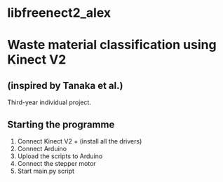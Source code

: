 # libfreenect2_alex

# Waste material classification using Kinect V2 
## (inspired by Tanaka et al.)
Third-year individual project. 


## Starting the programme

1. Connect Kinect V2 + (install all the drivers)
2. Connect Arduino
3. Upload the scripts to Arduino
4. Connect the stepper motor
5. Start main.py script
